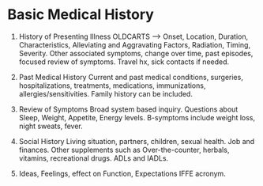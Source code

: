 # Basic Medical History

1. History of Presenting Illness
OLDCARTS --> Onset, Location, Duration, Characteristics, Alleviating and Aggravating Factors, Radiation, Timing, Severity.
Other associated symptoms, change over time, past episodes, focused review of symptoms. Travel hx, sick contacts if needed.

2. Past Medical History
Current and past medical conditions, surgeries, hospitalizations, treatments, medications, immunizations, allergies/sensitivities. Family history can be included.

3. Review of Symptoms
Broad system based inquiry. Questions about Sleep, Weight, Appetite, Energy levels. B-symptoms include weight loss, night sweats, fever.

4. Social History
Living situation, partners, children, sexual health. Job and finances. Other supplements such as Over-the-counter, herbals, vitamins, recreational drugs. ADLs and IADLs.

5. Ideas, Feelings, effect on Function, Expectations
IFFE acronym.
